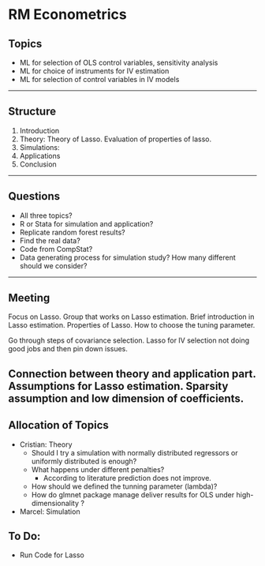 # RM Econometrics
## Topics
- ML for selection of OLS control variables, sensitivity analysis
- ML for choice of instruments for IV estimation
- ML for selection of control variables in IV models
---
## Structure
1. Introduction
2. Theory: Theory of Lasso. Evaluation of properties of lasso.
3. Simulations: 
4. Applications
5. Conclusion
---
## Questions
- All three topics?
- R or Stata for simulation and application?
- Replicate random forest results?
- Find the real data?
- Code from CompStat?
- Data generating process for simulation study? How many different should we consider?
---
## Meeting
Focus on Lasso. Group that works on Lasso estimation. Brief introduction in Lasso estimation. Properties of Lasso. How to choose the tuning parameter. 

Go through steps of covariance selection. Lasso for IV selection not doing good jobs and then pin down issues.

Connection between theory and application part. Assumptions for Lasso estimation. Sparsity assumption and low dimension of coefficients. 
---
## Allocation of Topics
- Cristian: Theory
    - Should I try a simulation with normally distributed regressors or uniformly distributed is enough?
    - What happens under different penalties?
        - According to literature prediction does not improve.
    - How should we defined the tunning parameter (lambda)?
    - How do glmnet package manage deliver results for OLS under          high-dimensionality ?
- Marcel: Simulation
## To Do:
- Run Code for Lasso

